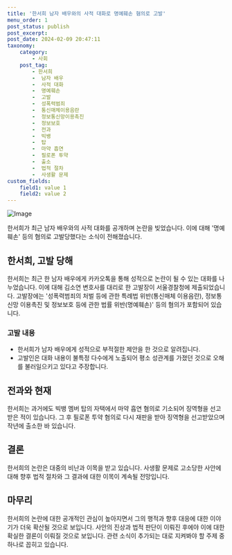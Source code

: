```yaml
---
title: '한서희 남자 배우와의 사적 대화로 명예훼손 혐의로 고발'
menu_order: 1
post_status: publish
post_excerpt: 
post_date: 2024-02-09 20:47:11
taxonomy:
    category:
        - 사회
    post_tag:
        - 한서희
        -  남자 배우
        -  사적 대화
        -  명예훼손
        -  고발
        -  성폭력범죄
        -  통신매체이용음란
        -  정보통신망이용촉진
        -  정보보호
        -  전과
        -  빅뱅
        -  탑
        -  마약 흡연
        -  필로폰 투약
        -  출소
        -  법적 절차
        -  사생활 문제
custom_fields:
    field1: value 1
    field2: value 2
---
```


![Image](https://imgnews.pstatic.net/image/022/2024/02/09/20240209504651_20240209111602058.jpg?type=w647)

한서희가 최근 남자 배우와의 사적 대화를 공개하며 논란을 빚었습니다. 이에 대해 '명예훼손' 등의 혐의로 고발당했다는 소식이 전해졌습니다.
## 한서희, 고발 당해
한서희는 최근 한 남자 배우에게 카카오톡을 통해 성적으로 논란이 될 수 있는 대화를 나누었습니다. 이에 대해 김소연 변호사를 대리로 한 고발장이 서울경찰청에 제출되었습니다. 고발장에는 '성폭력범죄의 처벌 등에 관한 특례법 위반(통신매체 이용음란), 정보통신망 이용촉진 및 정보보호 등에 관한 법률 위반(명예훼손)' 등의 혐의가 포함되어 있습니다.
### 고발 내용
- 한서희가 남자 배우에게 성적으로 부적절한 제안을 한 것으로 알려집니다.
- 고발인은 대화 내용이 불특정 다수에게 노출되어 평소 성관계를 가졌던 것으로 오해를 불러일으키고 있다고 주장합니다.
## 전과와 현재
한서희는 과거에도 빅뱅 멤버 탑의 자택에서 마약 흡연 혐의로 기소되어 징역형을 선고받은 적이 있습니다. 그 후 필로폰 투약 혐의로 다시 재판을 받아 징역형을 선고받았으며 작년에 출소한 바 있습니다.
## 결론
한서희의 논란은 대중의 비난과 이목을 받고 있습니다. 사생활 문제로 고소당한 사안에 대해 향후 법적 절차와 그 결과에 대한 이목이 계속될 전망입니다.
## 마무리
한서희의 논란에 대한 공개적인 관심이 높아지면서 그의 행적과 향후 대응에 대한 이야기가 더욱 확산될 것으로 보입니다. 사안의 진상과 법적 판단이 이뤄진 후에야 이에 대한 확실한 결론이 이뤄질 것으로 보입니다. 관련 소식이 추가되는 대로 지켜봐야 할 주제 중 하나로 꼽히고 있습니다.
